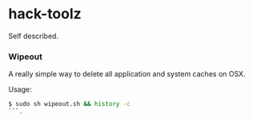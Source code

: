 # hack-toolz
Self described.

### Wipeout
A really simple way to delete all application and system caches on OSX.

Usage:
```bash
$ sudo sh wipeout.sh && history -c
```.


